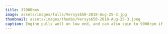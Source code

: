 ```yaml
---
title: 37000kms
image: assets/images/fulls/Versys650-2018-Aug-25-3.jpg
thumbnail: assets/images/thumbs/Versys650-2018-Aug-25-3.jpeg
caption: Engine pulls well on low end, and can also spin to 9000rpm if you want to rev it out. My riding style runs down in the 3500-6000rpm range.
---
```

